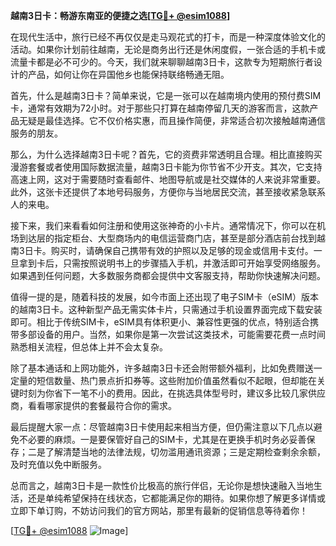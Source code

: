 **越南3日卡：畅游东南亚的便捷之选[[TG💪+ @esim1088](https://t.me/s/esim1088)]**

在现代生活中，旅行已经不再仅仅是走马观花式的打卡，而是一种深度体验文化的活动。如果你计划前往越南，无论是商务出行还是休闲度假，一张合适的手机卡或流量卡都是必不可少的。今天，我们就来聊聊越南3日卡，这款专为短期旅行者设计的产品，如何让你在异国他乡也能保持联络畅通无阻。

首先，什么是越南3日卡？简单来说，它是一张可以在越南境内使用的预付费SIM卡，通常有效期为72小时。对于那些只打算在越南停留几天的游客而言，这款产品无疑是最佳选择。它不仅价格实惠，而且操作简便，非常适合初次接触越南通信服务的朋友。

那么，为什么选择越南3日卡呢？首先，它的资费非常透明且合理。相比直接购买漫游套餐或者使用国际数据流量，越南3日卡能为你节省不少开支。其次，它支持高速上网，这对于需要随时查看邮件、地图导航或是社交媒体的人来说非常重要。此外，这张卡还提供了本地号码服务，方便你与当地居民交流，甚至接收紧急联系人的来电。

接下来，我们来看看如何注册和使用这张神奇的小卡片。通常情况下，你可以在机场到达层的指定柜台、大型商场内的电信运营商门店，甚至是部分酒店前台找到越南3日卡。购买时，请确保自己携带有效的护照以及足够的现金或信用卡支付。一旦拿到卡后，只需按照说明书上的步骤插入手机，并激活即可开始享受网络服务。如果遇到任何问题，大多数服务商都会提供中文客服支持，帮助你快速解决问题。

值得一提的是，随着科技的发展，如今市面上还出现了电子SIM卡（eSIM）版本的越南3日卡。这种新型产品无需实体卡片，只需通过手机设置界面完成下载安装即可。相比于传统SIM卡，eSIM具有体积更小、兼容性更强的优点，特别适合携带多部设备的用户。当然，如果你是第一次尝试这类技术，可能需要花费一点时间熟悉相关流程，但总体上并不会太复杂。

除了基本通话和上网功能外，许多越南3日卡还会附带额外福利，比如免费赠送一定量的短信数量、热门景点折扣券等。这些附加价值虽然看似不起眼，但却能在关键时刻为你省下一笔不小的费用。因此，在挑选具体型号时，建议多比较几家供应商，看看哪家提供的套餐最符合你的需求。

最后提醒大家一点：尽管越南3日卡使用起来相当方便，但仍需注意以下几点以避免不必要的麻烦。一是要保管好自己的SIM卡，尤其是在更换手机时务必妥善保存；二是了解清楚当地的法律法规，切勿滥用通讯资源；三是定期检查剩余余额，及时充值以免中断服务。

总而言之，越南3日卡是一款性价比极高的旅行伴侣，无论你是想快速融入当地生活，还是单纯希望保持在线状态，它都能满足你的期待。如果你想了解更多详情或立即下单订购，不妨访问我们的官方网站，那里有最新的促销信息等待着你！

[[TG💪+ @esim1088](https://t.me/s/esim1088) ![Image](https://i.postimg.cc/4NQfJmqS/Snipaste-2025-05-13-00-14-12.png)]
